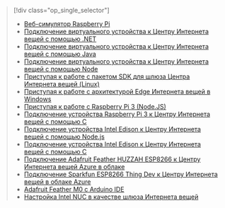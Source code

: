 > [!div class="op_single_selector"]
> * [Веб-симулятор Raspberry Pi](../articles/iot-hub/iot-hub-raspberry-pi-web-simulator-get-started.md)   
> * [Подключение виртуального устройства к Центру Интернета вещей с помощью .NET](../articles/iot-hub/iot-hub-csharp-csharp-getstarted.md)
> * [Подключение виртуального устройства к Центру Интернета вещей с помощью Java](../articles/iot-hub/iot-hub-java-java-getstarted.md)
> * [Подключение виртуального устройства к Центру Интернета вещей с помощью Node](../articles/iot-hub/iot-hub-node-node-getstarted.md)
> * [Приступая к работе с пакетом SDK для шлюза Центра Интернета вещей (Linux)](../articles/iot-hub/iot-hub-linux-iot-edge-get-started.md)
> * [Приступая к работе с архитектурой Edge Интернета вещей в Windows](../articles/iot-hub/iot-hub-windows-iot-edge-get-started.md)
> * [Приступая к работе с Raspberry Pi 3 (Node.JS)](../articles/iot-hub/iot-hub-raspberry-pi-kit-node-get-started.md)
> * [Подключение устройства Raspberry Pi 3 к Центру Интернета вещей с помощью C](../articles/iot-hub/iot-hub-raspberry-pi-kit-c-get-started.md)
> * [Подключение устройства Intel Edison к Центру Интернета вещей с помощью Node.js](../articles/iot-hub/iot-hub-intel-edison-kit-node-get-started.md)
> * [Подключение устройства Intel Edison к Центру Интернета вещей с помощью C](../articles/iot-hub/iot-hub-intel-edison-kit-c-get-started.md)
> * [Подключение Adafruit Feather HUZZAH ESP8266 к Центру Интернета вещей Azure в облаке](../articles/iot-hub/iot-hub-arduino-huzzah-esp8266-get-started.md)
> * [Подключение Sparkfun ESP8266 Thing Dev к Центру Интернета вещей в облаке Azure](../articles/iot-hub/iot-hub-sparkfun-esp8266-thing-dev-get-started.md)
> * [Adafruit Feather M0 с Arduino IDE](../articles/iot-hub/iot-hub-adafruit-feather-m0-wifi-kit-arduino-get-started.md)
> * [Настройка Intel NUC в качестве шлюза Интернета вещей](../articles/iot-hub/iot-hub-gateway-kit-c-lesson1-set-up-nuc.md)